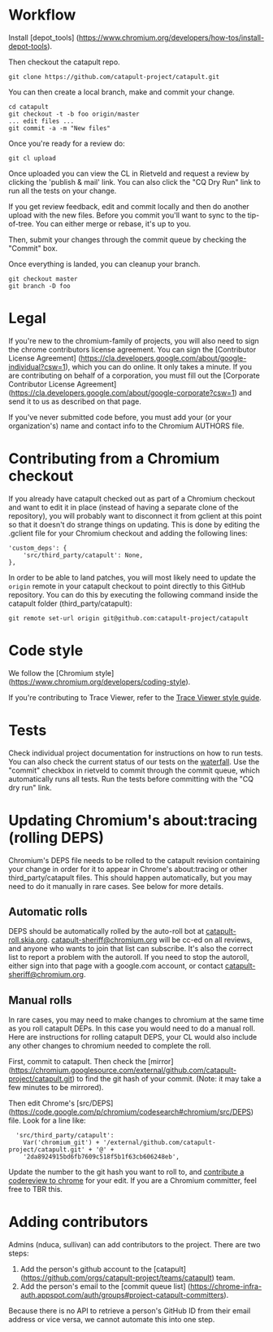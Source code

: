 <!-- Copyright 2015 The Chromium Authors. All rights reserved.
     Use of this source code is governed by a BSD-style license that can be
     found in the LICENSE file.
-->
# Workflow

Install [depot_tools]
(https://www.chromium.org/developers/how-tos/install-depot-tools).

Then checkout the catapult repo.

`git clone https://github.com/catapult-project/catapult.git`

You can then create a local branch, make and commit your change.

```
cd catapult
git checkout -t -b foo origin/master
... edit files ...
git commit -a -m "New files"
```

Once you're ready for a review do:

`git cl upload`

Once uploaded you can view the CL in Rietveld and request a review by clicking
the 'publish & mail' link. You can also click the "CQ Dry Run" link to run all
the tests on your change.

If you get review feedback, edit and commit locally and then do another upload
with the new files. Before you commit you'll want to sync to the tip-of-tree.
You can either merge or rebase, it's up to you.

Then, submit your changes through the commit queue by checking the "Commit" box.

Once everything is landed, you can cleanup your branch.

```
git checkout master
git branch -D foo
```

# Legal

If you're new to the chromium-family of projects, you will also need to sign the
chrome contributors license agreement. You can sign the
[Contributor License Agreement]
(https://cla.developers.google.com/about/google-individual?csw=1), which you can
do online.
It only takes a minute. If you are contributing on behalf of a corporation, you
must fill out the [Corporate Contributor License Agreement]
(https://cla.developers.google.com/about/google-corporate?csw=1) and send it to
us as described on that page.

If you've never submitted code before, you must add your (or your
organization's) name and contact info to the Chromium AUTHORS file.

# Contributing from a Chromium checkout

If you already have catapult checked out as part of a Chromium checkout and want
to edit it in place (instead of having a separate clone of the repository), you
will probably want to disconnect it from gclient at this point so that it
doesn't do strange things on updating. This is done by editing the .gclient file
for your Chromium checkout and adding the following lines:

```
'custom_deps': {
    'src/third_party/catapult': None,
},
```

In order to be able to land patches, you will most likely need to update the
`origin` remote in your catapult checkout to point directly to this GitHub
repository. You can do this by executing the following command inside the
catapult folder (third_party/catapult):

`git remote set-url origin git@github.com:catapult-project/catapult`

# Code style

We follow the [Chromium style]
(https://www.chromium.org/developers/coding-style).

If you're contributing to Trace Viewer, refer to the [Trace Viewer style guide](https://docs.google.com/document/d/1MMOfywou2Oaho4jOttUk-ZSJcHVd5G5BTsD48rPrBtQ/edit).

# Tests

Check individual project documentation for instructions on how to run tests.
You can also check the current status of our tests on the
[waterfall](http://build.chromium.org/p/client.catapult/waterfall).
Use the "commit" checkbox in rietveld to commit through the commit queue, which
automatically runs all tests. Run the tests before committing with the
"CQ dry run" link.

# Updating Chromium's about:tracing (rolling DEPS)

Chromium's DEPS file needs to be rolled to the catapult revision containing your
change in order for it to appear in Chrome's about:tracing or other
third_party/catapult files. This should happen automatically, but you may need
to do it manually in rare cases. See below for more details.

## Automatic rolls

DEPS should be automatically rolled by the auto-roll bot at
[catapult-roll.skia.org](https://catapult-roll.skia.org/).
[catapult-sheriff@chromium.org](https://groups.google.com/a/chromium.org/forum/#!forum/catapult-sheriff)
will be cc-ed on all reviews, and anyone who wants to join that list can
subscribe. It's also the correct list to report a problem with the autoroll. If
you need to stop the autoroll, either sign into that page with a google.com
account, or contact catapult-sheriff@chromium.org.

## Manual rolls

In rare cases, you may need to make changes to chromium at the same time as you
roll catapult DEPs. In this case you would need to do a manual roll. Here are
instructions for rolling catapult DEPS, your CL would also include any other
changes to chromium needed to complete the roll.

First, commit to catapult. Then check the [mirror]
(https://chromium.googlesource.com/external/github.com/catapult-project/catapult.git)
to find the git hash of your commit. (Note: it may take a few minutes to be
mirrored).

Then edit Chrome's [src/DEPS]
(https://code.google.com/p/chromium/codesearch#chromium/src/DEPS) file. Look for
a line like:

```
  'src/third_party/catapult':
    Var('chromium_git') + '/external/github.com/catapult-project/catapult.git' + '@' +
    '2da8924915bd6fb7609c518f5b1f63cb606248eb',
```

Update the number to the git hash you want to roll to, and [contribute a
codereview to chrome](http://www.chromium.org/developers/contributing-code)
for your edit. If you are a Chromium committer, feel free to TBR this.

# Adding contributors

Admins (nduca, sullivan) can add contributors to the project. There are two
steps:

1.  Add the person's github account to the [catapult]
(https://github.com/orgs/catapult-project/teams/catapult) team.
2.  Add the person's email to the [commit queue list]
(https://chrome-infra-auth.appspot.com/auth/groups#project-catapult-committers).

Because there is no API to retrieve a person's GitHub ID from their email
address or vice versa, we cannot automate this into one step.
